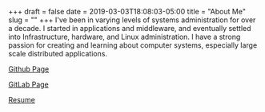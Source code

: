 +++ 
draft = false
date = 2019-03-03T18:08:03-05:00
title = "About Me"
slug = "" 
+++
I've been in varying levels of systems administration for over a decade. I started in applications and middleware, and eventually settled into Infrastructure, hardware, and Linux administration.  I have a strong passion for creating and learning about computer systems, especially large scale distributed applications.

[Github Page](https://github.com/devans10)

[GitLab Page](https://gitlab.com/devans10)

[Resume](http://www.daveevans.us/resume/)
